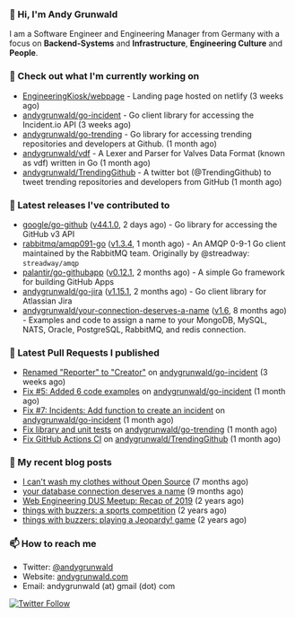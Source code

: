 ### 👋 Hi, I'm Andy Grunwald

I am a Software Engineer and Engineering Manager from Germany with a focus on **Backend-Systems** and **Infrastructure**, **Engineering Culture** and **People**.

### 👷 Check out what I'm currently working on


- [EngineeringKiosk/webpage](https://github.com/EngineeringKiosk/webpage) - Landing page hosted on netlify (3 weeks ago)
- [andygrunwald/go-incident](https://github.com/andygrunwald/go-incident) - Go client library for accessing the Incident.io API (3 weeks ago)
- [andygrunwald/go-trending](https://github.com/andygrunwald/go-trending) - Go library for accessing trending repositories and developers at Github. (1 month ago)
- [andygrunwald/vdf](https://github.com/andygrunwald/vdf) - A Lexer and Parser for Valves Data Format (known as vdf) written in Go (1 month ago)
- [andygrunwald/TrendingGithub](https://github.com/andygrunwald/TrendingGithub) - A twitter bot (@TrendingGithub) to tweet trending repositories and developers from GitHub (1 month ago)

### 🔭 Latest releases I've contributed to


- [google/go-github](https://github.com/google/go-github) ([v44.1.0](https://github.com/google/go-github/releases/tag/v44.1.0), 2 days ago) - Go library for accessing the GitHub v3 API
- [rabbitmq/amqp091-go](https://github.com/rabbitmq/amqp091-go) ([v1.3.4](https://github.com/rabbitmq/amqp091-go/releases/tag/v1.3.4), 1 month ago) - An AMQP 0-9-1 Go client maintained by the RabbitMQ team. Originally by @streadway: `streadway/amqp`
- [palantir/go-githubapp](https://github.com/palantir/go-githubapp) ([v0.12.1](https://github.com/palantir/go-githubapp/releases/tag/v0.12.1), 2 months ago) - A simple Go framework for building GitHub Apps
- [andygrunwald/go-jira](https://github.com/andygrunwald/go-jira) ([v1.15.1](https://github.com/andygrunwald/go-jira/releases/tag/v1.15.1), 2 months ago) - Go client library for Atlassian Jira
- [andygrunwald/your-connection-deserves-a-name](https://github.com/andygrunwald/your-connection-deserves-a-name) ([v1.6](https://github.com/andygrunwald/your-connection-deserves-a-name/releases/tag/v1.6), 8 months ago) - Examples and code to assign a name to your MongoDB, MySQL, NATS, Oracle, PostgreSQL, RabbitMQ, and redis connection.

### 🔨 Latest Pull Requests I published


- [Renamed &#34;Reporter&#34; to &#34;Creator&#34;](https://github.com/andygrunwald/go-incident/pull/10) on [andygrunwald/go-incident](https://github.com/andygrunwald/go-incident) (3 weeks ago)
- [Fix #5: Added 6 code examples](https://github.com/andygrunwald/go-incident/pull/9) on [andygrunwald/go-incident](https://github.com/andygrunwald/go-incident) (1 month ago)
- [Fix #7: Incidents: Add function to create an incident](https://github.com/andygrunwald/go-incident/pull/8) on [andygrunwald/go-incident](https://github.com/andygrunwald/go-incident) (1 month ago)
- [Fix library and unit tests](https://github.com/andygrunwald/go-trending/pull/21) on [andygrunwald/go-trending](https://github.com/andygrunwald/go-trending) (1 month ago)
- [Fix GitHub Actions CI](https://github.com/andygrunwald/TrendingGithub/pull/35) on [andygrunwald/TrendingGithub](https://github.com/andygrunwald/TrendingGithub) (1 month ago)

### 📝 My recent blog posts


- [I can&#39;t wash my clothes without Open Source](https://andygrunwald.com/blog/i-cant-wash-my-clothes-without-open-source/) (7 months ago)
- [your database connection deserves a name](https://andygrunwald.com/blog/your-database-connection-deserves-a-name/) (9 months ago)
- [Web Engineering DUS Meetup: Recap of 2019](https://andygrunwald.com/blog/web-engineering-dus-recap-of-2019/) (2 years ago)
- [things with buzzers: a sports competition](https://andygrunwald.com/blog/things-with-buzzers-a-sports-competition/) (2 years ago)
- [things with buzzers: playing a Jeopardy! game](https://andygrunwald.com/blog/things-with-buzzers-playing-a-jeopardy-game/) (2 years ago)

### 📫 How to reach me

- Twitter: [@andygrunwald](https://twitter.com/andygrunwald)
- Website: [andygrunwald.com](https://andygrunwald.com)
- Email: andygrunwald (at) gmail (dot) com

[![Twitter Follow](https://img.shields.io/twitter/follow/andygrunwald?label=Follow&style=social)](https://twitter.com/andygrunwald)
